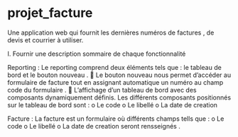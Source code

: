 # projet_facture
Une application web qui fournit les dernières numéros de factures , de devis et courrier à utiliser.


I.	Fournir une description sommaire de chaque fonctionnalité


Reporting :
	Le reporting comprend deux éléments tels que : le tableau de bord et le bouton nouveau . 
	Le bouton nouveau nous permet d’accéder au formulaire de facture tout en assignant automatique un numéro  au champ code du formulaire .
	L’affichage d’un tableau de bord avec des composants dynamiquement définis. Les différents composants  positionnés sur le tableau de bord sont :
o	Le code
o	Le libellé
o	La date de creation

Facture :
	La facture est un formulaire où différents champs tells que :
o	Le code
o	Le libellé
o	La date de creation
seront rensseignés . 


